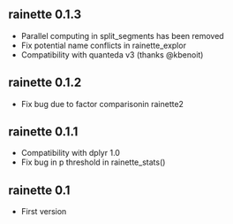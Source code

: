 ## rainette 0.1.3

* Parallel computing in split_segments has been removed
* Fix potential name conflicts in rainette_explor
* Compatibility with quanteda v3 (thanks @kbenoit)

## rainette 0.1.2

* Fix bug due to factor comparisonin rainette2

## rainette 0.1.1

* Compatibility with dplyr 1.0
* Fix bug in p threshold in rainette_stats()

## rainette 0.1

* First version
